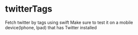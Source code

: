 # twitterTags
Fetch twitter by tags using swift
Make sure to test it on a mobile device(Iphone, Ipad) that has Twitter installed
